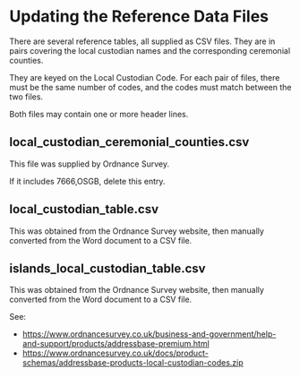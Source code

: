 # Updating the Reference Data Files

There are several reference tables, all supplied as CSV files. They are in pairs covering the local custodian
names and the corresponding ceremonial counties.

They are keyed on the Local Custodian Code. For each pair of files, there must be the same number of codes,
and the codes must match between the two files.

Both files may contain one or more header lines.

## local_custodian_ceremonial_counties.csv

This file was supplied by Ordnance Survey.

If it includes 7666,OSGB, delete this entry.

## local_custodian_table.csv

This was obtained from the Ordnance Survey website, then manually converted from the Word document to a CSV file.

## islands_local_custodian_table.csv

This was obtained from the Ordnance Survey website, then manually converted from the Word document to a CSV file.

See:

 * https://www.ordnancesurvey.co.uk/business-and-government/help-and-support/products/addressbase-premium.html
 * https://www.ordnancesurvey.co.uk/docs/product-schemas/addressbase-products-local-custodian-codes.zip

